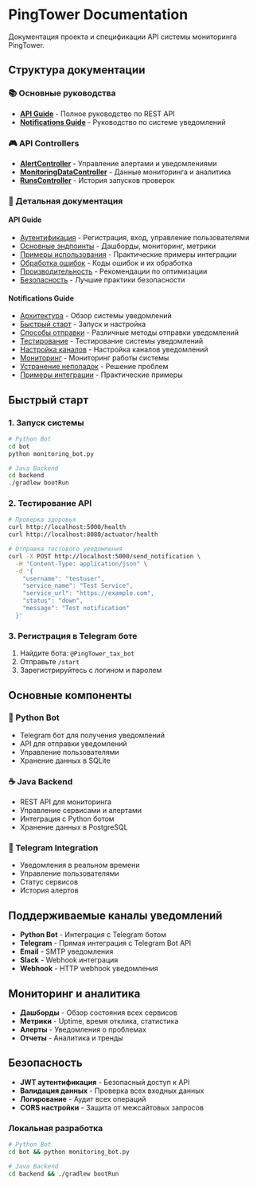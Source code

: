 # PingTower Documentation

Документация проекта и спецификации API системы мониторинга PingTower.

## Структура документации

### 📚 Основные руководства

- **[API Guide](./api-guide/README.md)** - Полное руководство по REST API
- **[Notifications Guide](./notifications-guide/README.md)** - Руководство по системе уведомлений

### 🎮 API Controllers

- **[AlertController](./controllers/AlertController.md)** - Управление алертами и уведомлениями
- **[MonitoringDataController](./controllers/MonitoringDataController.md)** - Данные мониторинга и аналитика
- **[RunsController](./controllers/RunsController.md)** - История запусков проверок

### 📖 Детальная документация

#### API Guide
- [Аутентификация](./api-guide/authentication.md) - Регистрация, вход, управление пользователями
- [Основные эндпоинты](./api-guide/endpoints.md) - Дашборды, мониторинг, метрики
- [Примеры использования](./api-guide/examples.md) - Практические примеры интеграции
- [Обработка ошибок](./api-guide/error-handling.md) - Коды ошибок и их обработка
- [Производительность](./api-guide/performance.md) - Рекомендации по оптимизации
- [Безопасность](./api-guide/security.md) - Лучшие практики безопасности

#### Notifications Guide
- [Архитектура](./notifications-guide/architecture.md) - Обзор системы уведомлений
- [Быстрый старт](./notifications-guide/quick-start.md) - Запуск и настройка
- [Способы отправки](./notifications-guide/sending-methods.md) - Различные методы отправки уведомлений
- [Тестирование](./notifications-guide/testing.md) - Тестирование системы уведомлений
- [Настройка каналов](./notifications-guide/channel-setup.md) - Настройка каналов уведомлений
- [Мониторинг](./notifications-guide/monitoring.md) - Мониторинг работы системы
- [Устранение неполадок](./notifications-guide/troubleshooting.md) - Решение проблем
- [Примеры интеграции](./notifications-guide/integration-examples.md) - Практические примеры

## Быстрый старт

### 1. Запуск системы

```bash
# Python Bot
cd bot
python monitoring_bot.py

# Java Backend
cd backend
./gradlew bootRun
```

### 2. Тестирование API

```bash
# Проверка здоровья
curl http://localhost:5000/health
curl http://localhost:8080/actuator/health

# Отправка тестового уведомления
curl -X POST http://localhost:5000/send_notification \
  -H "Content-Type: application/json" \
  -d '{
    "username": "testuser",
    "service_name": "Test Service",
    "service_url": "https://example.com",
    "status": "down",
    "message": "Test notification"
  }'
```

### 3. Регистрация в Telegram боте

1. Найдите бота: `@PingTower_tax_bot`
2. Отправьте `/start`
3. Зарегистрируйтесь с логином и паролем

## Основные компоненты

### 🐍 Python Bot
- Telegram бот для получения уведомлений
- API для отправки уведомлений
- Управление пользователями
- Хранение данных в SQLite

### ☕ Java Backend
- REST API для мониторинга
- Управление сервисами и алертами
- Интеграция с Python ботом
- Хранение данных в PostgreSQL

### 📱 Telegram Integration
- Уведомления в реальном времени
- Управление пользователями
- Статус сервисов
- История алертов

## Поддерживаемые каналы уведомлений

- **Python Bot** - Интеграция с Telegram ботом
- **Telegram** - Прямая интеграция с Telegram Bot API
- **Email** - SMTP уведомления
- **Slack** - Webhook интеграция
- **Webhook** - HTTP webhook уведомления

## Мониторинг и аналитика

- **Дашборды** - Обзор состояния всех сервисов
- **Метрики** - Uptime, время отклика, статистика
- **Алерты** - Уведомления о проблемах
- **Отчеты** - Аналитика и тренды

## Безопасность

- **JWT аутентификация** - Безопасный доступ к API
- **Валидация данных** - Проверка всех входных данных
- **Логирование** - Аудит всех операций
- **CORS настройки** - Защита от межсайтовых запросов

### Локальная разработка
```bash
# Python Bot
cd bot && python monitoring_bot.py

# Java Backend
cd backend && ./gradlew bootRun
```
